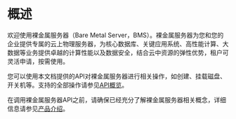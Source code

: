 # 概述<a name="ZH-CN_TOPIC_0170883542"></a>

欢迎使用裸金属服务器（Bare Metal Server，BMS）。裸金属服务器为您和您的企业提供专属的云上物理服务器，为核心数据库、关键应用系统、高性能计算、大数据等业务提供卓越的计算性能以及数据安全，结合云中资源的弹性优势，租户可灵活申请，按需使用。

您可以使用本文档提供的API对裸金属服务器进行相关操作，如创建、挂载磁盘、开关机等。支持的全部操作请参见[API概览](API概览.md)。

在调用裸金属服务器API之前，请确保已经充分了解裸金属服务器相关概念，详细信息请参见[产品介绍](https://support.huaweicloud.com/productdesc-bms/bms_01_0001.html)。

